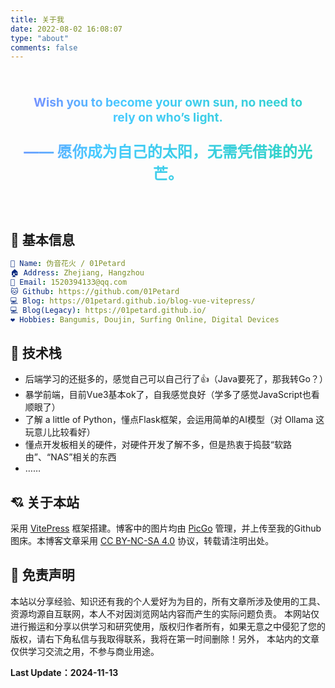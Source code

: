 ```yaml
---
title: 关于我
date: 2022-08-02 16:08:07
type: "about"
comments: false
---
```



<style>
    /* 定义背景闪耀动画 */
    @keyframes shine {
      0% { background-position: 0 50%; }
      50% { background-position: 100% 50%; }
      100% { background-position: 0 50%; }
    }

    /* 闪耀背景效果，仅限该 div */
    .shiny-div {
      font-weight: bold; /* 加粗字体 */
      padding: 20px; /* 增加内边距 */
      text-align: center; /* 居中对齐 */
      /*background-image: linear-gradient(120deg, #dd206f, #ea8011, #1c7526, #2b77b5, #51259c);*/
      background-image: linear-gradient(
				120deg,
			  #bd34fe, /* 紫色 */
			  #47caff, /* 蓝色 */
			  #2dd4bf, /* 青绿 */
			  #facc15, /* 金色 */
			  #ff4d4d, /* 红色 */
			  #bd34fe /* 回到紫色 */
			);
      background-size: 300% 300%;
      -webkit-background-clip: text; /* 使用背景裁剪文字 */
      background-clip: text;
      color: transparent; /* 让文字透明显示背景 */
      animation: shine 5s infinite linear; /* 应用动画 */
      font-size: 1.2rem;
    }

    /* 单独设置中文部分的颜色 */
    .shiny-div p:nth-child(2) {
      /*color: #ff4d4d; !* 深红色 *!*/
      font-size: 1.5rem;
      font-weight: bold;
    }
  </style>

  <div class="shiny-div">
    <p>
      Wish you to become your own sun, no need to rely on who’s light.
    </p>
    <p>
      —— 愿你成为自己的太阳，无需凭借谁的光芒。
    </p>
  </div>

## 👲 基本信息

```yaml
👤 Name: 伪音花火 / 01Petard
🏠 Address: Zhejiang, Hangzhou
📮 Email: 1520394133@qq.com
🐱 Github: https://github.com/01Petard
💻 Blog: https://01petard.github.io/blog-vue-vitepress/
💻 Blog(Legacy): https://01petard.github.io/
❤️ Hobbies: Bangumis, Doujin, Surfing Online, Digital Devices
```

## 🔨 技术栈

- 后端学习的还挺多的，感觉自己可以自己行了👍（Java要死了，那我转Go？）
- 暴学前端，目前Vue3基本ok了，自我感觉良好（学多了感觉JavaScript也看顺眼了）
- 了解 a little of Python，懂点Flask框架，会运用简单的AI模型（对 Ollama 这玩意儿比较看好）
- 懂点开发板相关的硬件，对硬件开发了解不多，但是热衷于捣鼓“软路由”、“NAS”相关的东西
- ……

## 💘 关于本站

采用 <a href="https://vitejs.cn/vitepress/">VitePress</a> 框架搭建。博客中的图片均由 <a href="https://github.com/Molunerfinn/PicGo">PicGo</a> 管理，并上传至我的Github图床。本博客文章采用 <a href="https://creativecommons.org/licenses/by-nc-sa/4.0/deed.zh">CC BY-NC-SA 4.0</a> 协议，转载请注明出处。

## 🙋 免责声明

本站以分享经验、知识还有我的个人爱好为为目的，所有文章所涉及使用的工具、资源均源自互联网，本人不对因浏览网站内容而产生的实际问题负责。
本网站仅进行搬运和分享以供学习和研究使用，版权归作者所有，如果无意之中侵犯了您的版权，请右下角私信与我取得联系，我将在第一时间删除！另外， 本站内的文章仅供学习交流之用，不参与商业用途。

**Last Update：2024-11-13**

